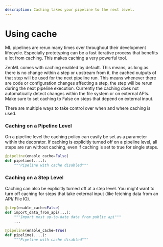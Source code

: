 ```yaml
---
description: Caching takes your pipeline to the next level.
---
```


# Using cache

ML pipelines are rerun many times over throughout their development lifecycle. Especially prototyping can be a fast iterative process that benefits a lot from caching. This makes caching a very powerful tool.&#x20;



ZenML comes with caching enabled by default. This means, as long as there is no change within a step or upstream from it, the cached outputs of that step will be used for the next pipeline run. This means whenever there are code or configuration changes affecting a step, the step will be rerun during the next pipeline execution. Currently the caching does not automatically detect changes within the file system or on external APIs. Make sure to set caching to False on steps that depend on external input.&#x20;

There are multiple ways to take control over when and where caching is used.&#x20;

### Caching on a Pipeline Level

On a pipeline level the caching policy can easily be set as a parameter within the decorator. If caching is explicitly turned off on a pipeline level, all steps are run without caching, even if caching is set to true for single steps.&#x20;

```python
@pipeline(enable_cache=False)
def pipeline(....):
    """Pipeline with cache disabled"""
```



### Caching on a Step Level

Caching can also be explicitly turned off at a step level. You might want to turn off caching for steps that take external input (like fetching data from an API/ File IO).

```python
@step(enable_cache=False)
def import_data_from_api(...):
    """Import most up-to-date data from public api"""
    ...
    
@pipeline(enable_cache=True)
def pipeline(....):
    """Pipeline with cache disabled"""
```
